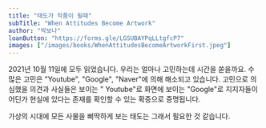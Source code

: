 ```yaml
---
title: "태도가 작품이 될때"
subTitle: "When Attitudes Become Artwork"
author: "박보나"
loanButton: "https://forms.gle/LGSUBAYPqLLtgfcP7"
images: ["/images/books/WhenAttitudesBecomeArtworkFirst.jpeg"]
---
```


2021년 10월 11일에 모두 읽었습니다.
우리는 얼마나 고민하는데 시간을 쏟을까요.
수많은 고민은 "Youtube", "Google", "Naver"에 의해 해소되고 있습니다.
고민으로 의심했을 의견과 사실들은
보이는 " Youtube"로
화면에 보이는 "Google"로
지지자들이 어딘가 현실에 있다는 존재를 확인할 수 있는 확증으로 증명됩니다.

가상의 시대에 모든 사물을 삐딱하게
보는 태도는 그래서 필요한 것 같습니다.